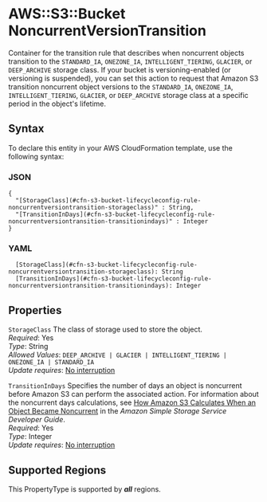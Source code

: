 # AWS::S3::Bucket NoncurrentVersionTransition<a name="aws-properties-s3-bucket-lifecycleconfig-rule-noncurrentversiontransition"></a>

Container for the transition rule that describes when noncurrent objects transition to the `STANDARD_IA`, `ONEZONE_IA`, `INTELLIGENT_TIERING`, `GLACIER`, or `DEEP_ARCHIVE` storage class\. If your bucket is versioning\-enabled \(or versioning is suspended\), you can set this action to request that Amazon S3 transition noncurrent object versions to the `STANDARD_IA`, `ONEZONE_IA`, `INTELLIGENT_TIERING`, `GLACIER`, or `DEEP_ARCHIVE` storage class at a specific period in the object's lifetime\.

## Syntax<a name="aws-properties-s3-bucket-lifecycleconfig-rule-noncurrentversiontransition-syntax"></a>

To declare this entity in your AWS CloudFormation template, use the following syntax:

### JSON<a name="aws-properties-s3-bucket-lifecycleconfig-rule-noncurrentversiontransition-syntax.json"></a>

```
{
  "[StorageClass](#cfn-s3-bucket-lifecycleconfig-rule-noncurrentversiontransition-storageclass)" : String,
  "[TransitionInDays](#cfn-s3-bucket-lifecycleconfig-rule-noncurrentversiontransition-transitionindays)" : Integer
}
```

### YAML<a name="aws-properties-s3-bucket-lifecycleconfig-rule-noncurrentversiontransition-syntax.yaml"></a>

```
  [StorageClass](#cfn-s3-bucket-lifecycleconfig-rule-noncurrentversiontransition-storageclass): String
  [TransitionInDays](#cfn-s3-bucket-lifecycleconfig-rule-noncurrentversiontransition-transitionindays): Integer
```

## Properties<a name="aws-properties-s3-bucket-lifecycleconfig-rule-noncurrentversiontransition-properties"></a>

`StorageClass`  <a name="cfn-s3-bucket-lifecycleconfig-rule-noncurrentversiontransition-storageclass"></a>
The class of storage used to store the object\.  
*Required*: Yes  
*Type*: String  
*Allowed Values*: `DEEP_ARCHIVE | GLACIER | INTELLIGENT_TIERING | ONEZONE_IA | STANDARD_IA`  
*Update requires*: [No interruption](https://docs.aws.amazon.com/AWSCloudFormation/latest/UserGuide/using-cfn-updating-stacks-update-behaviors.html#update-no-interrupt)

`TransitionInDays`  <a name="cfn-s3-bucket-lifecycleconfig-rule-noncurrentversiontransition-transitionindays"></a>
Specifies the number of days an object is noncurrent before Amazon S3 can perform the associated action\. For information about the noncurrent days calculations, see [How Amazon S3 Calculates When an Object Became Noncurrent](https://docs.aws.amazon.com/AmazonS3/latest/dev/s3-access-control.html) in the *Amazon Simple Storage Service Developer Guide*\.  
*Required*: Yes  
*Type*: Integer  
*Update requires*: [No interruption](https://docs.aws.amazon.com/AWSCloudFormation/latest/UserGuide/using-cfn-updating-stacks-update-behaviors.html#update-no-interrupt)

## Supported Regions

This PropertyType is supported by ***all*** regions.